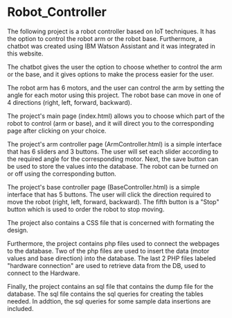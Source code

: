 # Robot_Controller

The following project is a robot controller based on IoT techniques.
It has the option to control the robot arm or the robot base.
Furthermore, a chatbot was created using IBM Watson Assistant and it was integrated in this website.

The chatbot gives the user the option to choose whether to control the arm or the base, 
and it gives options to make the process easier for the user.


The robot arm has 6 motors, 
and the user can control the arm by setting the angle for each motor using this project.
The robot base can move in one of 4 directions (right, left, forward, backward).


The project's main page (index.html) allows you to choose which part of the robot to control (arm or base),
and it will direct you to the corresponding page after clicking on your choice.


The project's arm controller page (ArmController.html) is a simple interface that has 6 sliders and 3 buttons.
The user will set each slider according to the required angle for the corresponding motor.
Next, the save button can be used to store the values into the database.
The robot can be turned on or off using the corresponding button. 

The project's base controller page (BaseController.html) is a simple interface that has 5 buttons.
The user will click the direction required to move the robot (right, left, forward, backward).
The fifth button is a "Stop" button which is used to order the robot to stop moving.

The project also contains a CSS file that is concerned with formating the design. 

Furthermore, the project contains php files used to connect the webpages to the database.
Two of the php files are used to insert the data (motor values and base direction) into the database.
The last 2 PHP files labeled "hardware connection" are used to retrieve data from the DB, used to connect to the Hardware.

Finally, the project contains an sql file that contains the dump file for the database.
The sql file contains the sql queries for creating the tables needed.
In addtion, the sql queries for some sample data insertions are included. 
